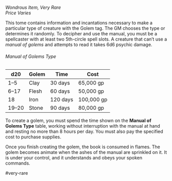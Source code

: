 *Wondrous Item, Very Rare*  
*Price Varies*

This tome contains information and incantations necessary to make a particular type of creature with the Golem tag. The GM chooses the type or determines it randomly. To decipher and use the manual, you must be a spellcaster with at least two 5th-circle spell slots. A creature that can’t use a *manual of golems* and attempts to read it takes 6d6 psychic damage.
###### Manual of Golems Type
| d20 | Golem | Time | Cost |
| --- | ----- | ---- | ---- |
| 1–5 | Clay | 30 days | 65,000 gp |
| 6–17 | Flesh | 60 days | 50,000 gp |
| 18 | Iron | 120 days | 100,000 gp |
| 19–20 | Stone | 90 days | 80,000 gp |

To create a golem, you must spend the time shown on the **Manual of Golems Type** table, working without interruption with the manual at hand and resting no more than 8 hours per day. You must also pay the specified cost to purchase supplies.

Once you finish creating the golem, the book is consumed in flames. The golem becomes animate when the ashes of the manual are sprinkled on it. It is under your control, and it understands and obeys your spoken commands.

#very-rare
